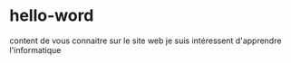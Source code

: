 # hello-word
content de vous connaitre sur le site web je suis intéressent d'apprendre l'informatique  
